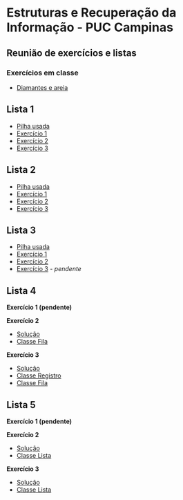 # Estruturas e Recuperação da Informação - PUC Campinas

## Reunião de exercícios e listas

### Exercícios em classe

- [Diamantes e areia](https://github.com/Haple/estruturas/blob/master/src/br/edu/puccampinas/diamantesareia/DiamantesAreia.java)

## Lista 1

- [Pilha usada](https://github.com/Haple/estruturas/blob/master/src/br/edu/puccampinas/lista1/Pilha.java)
- [Exercício 1](https://github.com/Haple/estruturas/blob/master/src/br/edu/puccampinas/lista1/Ex1.java)
- [Exercício 2](https://github.com/Haple/estruturas/blob/master/src/br/edu/puccampinas/lista1/Ex2.java)
- [Exercício 3](https://github.com/Haple/estruturas/blob/master/src/br/edu/puccampinas/lista1/Ex3.java)

## Lista 2

- [Pilha usada](https://github.com/Haple/estruturas/blob/master/src/br/edu/puccampinas/lista2/Pilha.java)
- [Exercício 1](https://github.com/Haple/estruturas/blob/master/src/br/edu/puccampinas/lista2/Ex1.java)
- [Exercício 2](https://github.com/Haple/estruturas/blob/master/src/br/edu/puccampinas/lista2/Ex2.java)
- [Exercício 3](https://github.com/Haple/estruturas/blob/master/src/br/edu/puccampinas/lista2/Ex3.java)

## Lista 3

- [Pilha usada](https://github.com/Haple/estruturas/blob/master/src/br/edu/puccampinas/lista3/Pilha.java)
- [Exercício 1](https://github.com/Haple/estruturas/blob/master/src/br/edu/puccampinas/lista3/Ex1.java)
- [Exercício 2](https://github.com/Haple/estruturas/blob/master/src/br/edu/puccampinas/lista3/Ex2.java)
- [Exercício 3](https://github.com/Haple/estruturas) - *pendente*

## Lista 4

**Exercício 1 (pendente)**

**Exercício 2**
- [Solução](https://github.com/Haple/estruturas/blob/master/src/br/edu/puccampinas/lista4/Ex2.java)
- [Classe Fila](https://github.com/Haple/estruturas/blob/master/src/br/edu/puccampinas/lista4/Fila.java)

**Exercício 3**
- [Solução](https://github.com/Haple/estruturas/blob/master/src/br/edu/puccampinas/lista4/Ex3.java)
- [Classe Registro](https://github.com/Haple/estruturas/blob/master/src/br/edu/puccampinas/lista4/Registro.java)
- [Classe Fila](https://github.com/Haple/estruturas/blob/master/src/br/edu/puccampinas/lista4/Fila.java)

## Lista 5

**Exercício 1 (pendente)**

**Exercício 2**
- [Solução](https://github.com/Haple/estruturas/blob/master/src/br/edu/puccampinas/lista5/Ex2.java)
- [Classe Lista](https://github.com/Haple/estruturas/blob/master/src/br/edu/puccampinas/lista5/Lista.java)

**Exercício 3**
- [Solução](https://github.com/Haple/estruturas/blob/master/src/br/edu/puccampinas/lista5/Ex3.java)
- [Classe Lista](https://github.com/Haple/estruturas/blob/master/src/br/edu/puccampinas/lista5/Lista.java)

